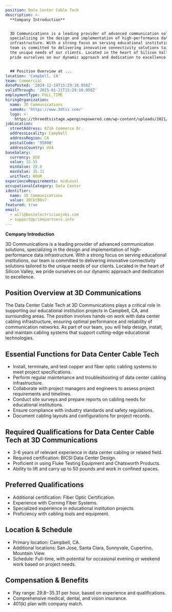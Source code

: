 ```yaml
---
position: Data Center Cable Tech
description: >-
  **Company Introduction**


  3D Communications is a leading provider of advanced communication solutions,
  specializing in the design and implementation of high-performance data
  infrastructure. With a strong focus on serving educational institutions, our
  team is committed to delivering innovative connectivity solutions tailored to
  the unique needs of our clients. Located in the heart of Silicon Valley, we
  pride ourselves on our dynamic approach and dedication to excellence.


  ## Position Overview at ...
location: 'Campbell, CA'
team: Commercial
datePosted: '2024-12-19T15:29:10.950Z'
validThrough: '2025-01-21T15:29:10.950Z'
employmentType: FULL_TIME
hiringOrganization:
  name: 3D Communications
  sameAs: 'https://www.3dtsi.com/'
  logo: >-
    https://threedtsistage.wpenginepowered.com/wp-content/uploads/2021/01/logo-default.png
jobLocation:
  streetAddress: 8716 Commerce Dr.
  addressLocality: Campbell
  addressRegion: CA
  postalCode: '95008'
  addressCountry: USA
baseSalary:
  currency: USD
  value: 32.55
  minValue: 29.8
  maxValue: 35.31
  unitText: HOUR
experienceRequirements: midLevel
occupationalCategory: Data Center
identifier:
  name: 3D Communications
  value: 3DCkt80s7
featured: true
email:
  - will@bestelectricianjobs.com
  - support@primepartners.info
---
```




**Company Introduction**

3D Communications is a leading provider of advanced communication solutions, specializing in the design and implementation of high-performance data infrastructure. With a strong focus on serving educational institutions, our team is committed to delivering innovative connectivity solutions tailored to the unique needs of our clients. Located in the heart of Silicon Valley, we pride ourselves on our dynamic approach and dedication to excellence.

## Position Overview at 3D Communications

The Data Center Cable Tech at 3D Communications plays a critical role in supporting our educational institution projects in Campbell, CA, and surrounding areas. The position involves hands-on work with data center cabling infrastructure, ensuring optimal performance and reliability of communication networks. As part of our team, you will help design, install, and maintain cabling systems that support cutting-edge educational technologies.

## Essential Functions for Data Center Cable Tech

- Install, terminate, and test copper and fiber optic cabling systems to meet project specifications.
- Perform regular maintenance and troubleshooting of data center cabling infrastructure.
- Collaborate with project managers and engineers to assess project requirements and timelines.
- Conduct site surveys and prepare reports on cabling needs for educational institutions.
- Ensure compliance with industry standards and safety regulations.
- Document cabling layouts and configurations for project records.

## Required Qualifications for Data Center Cable Tech at 3D Communications

- 3-6 years of relevant experience in data center cabling or related field.
- Required certification: BICSI Data Center Design.
- Proficient in using Fluke Testing Equipment and Chatsworth Products.
- Ability to lift and carry up to 50 pounds and work in confined spaces.

## Preferred Qualifications

- Additional certification: Fiber Optic Certification.
- Experience with Corning Fiber Systems.
- Specialized experience in educational institution projects.
- Proficiency with cabling tools and equipment.

## Location & Schedule

- Primary location: Campbell, CA.
- Additional locations: San Jose, Santa Clara, Sunnyvale, Cupertino, Mountain View.
- Schedule: Full-time, with potential for occasional evening or weekend work based on project needs.

## Compensation & Benefits

- Pay range: $29.8-$35.31 per hour, based on experience and qualifications.
- Comprehensive medical, dental, and vision insurance.
- 401(k) plan with company match.

